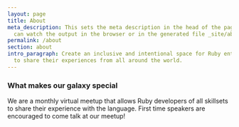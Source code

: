 ```yaml
---
layout: page
title: About
meta_description: This sets the meta description in the head of the page. You
  can watch the output in the browser or in the generated file _site/about.html.
permalink: /about
section: about
intro_paragraph: Create an inclusive and intentional space for Ruby enthusiasts
  to share their experiences from all around the world.
---
```

### What makes our galaxy special

We are a monthly virtual meetup that allows Ruby developers of all skillsets to share their experience with the language. First time speakers are encouraged to come talk at our meetup!